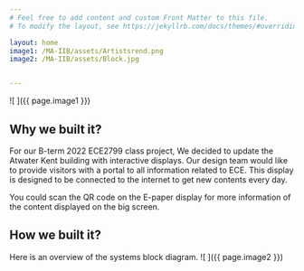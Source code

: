 ```yaml
---
# Feel free to add content and custom Front Matter to this file.
# To modify the layout, see https://jekyllrb.com/docs/themes/#overriding-theme-defaults

layout: home
image1: /MA-IIB/assets/Artistsrend.png
image2: /MA-IIB/assets/Block.jpg


---
```

![ ]({{ page.image1 }})
## Why we built it?
For our B-term 2022 ECE2799 class project, We decided to update the Atwater Kent building with interactive displays. 
Our design team would like to provide visitors with a portal to all information related to ECE.
This display is designed to be connected to the internet to get new contents every day. 

You could scan the QR code on the E-paper display for more information of the content displayed on the big screen.
## How we built it?
Here is an overview of the systems block diagram. 
      ![ ]({{ page.image2 }})

